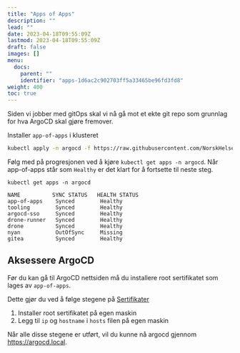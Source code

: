 ```yaml
---
title: "Apps of Apps"
description: ""
lead: ""
date: 2023-04-18T09:55:09Z
lastmod: 2023-04-18T09:55:09Z
draft: false
images: []
menu:
  docs:
    parent: ""
    identifier: "apps-1d6ac2c902703ff5a33465be96fd3fd8"
weight: 400
toc: true
---
```



Siden vi jobber med gitOps skal vi nå gå mot et ekte git repo som grunnlag for hva ArgoCD skal gjøre fremover.

Installer `app-of-apps` i klusteret
```bash
kubectl apply -n argocd -f https://raw.githubusercontent.com/NorskHelsenett/gitOps/main/cluster/app-of-apps.yml
```

Følg med på progresjonen ved å kjøre `kubectl get apps -n argocd`. Når app-of-apps står som `Healthy` er det klart for å fortsette til neste steg.
```shell
kubectl get apps -n argocd

NAME          SYNC STATUS   HEALTH STATUS
app-of-apps    Synced        Healthy
tooling        Synced        Healthy
argocd-sso     Synced        Healthy
drone-runner   Synced        Healthy
drone          Synced        Healthy
nyan           OutOfSync     Missing
gitea          Synced        Healthy
```


## Aksessere ArgoCD

Før du kan gå til ArgoCD nettsiden må du installere root sertifikatet som lages av `app-of-apps`.

Dette gjør du ved å følge stegene på [Sertifikater](../sertifikater)

1. Installer root sertifikatet på egen maskin
2. Legg til `ip` og `hostname` i `hosts` filen på egen maskin

Når alle disse stegene er utført, vil du kunne nå argocd gjennom https://argocd.local.